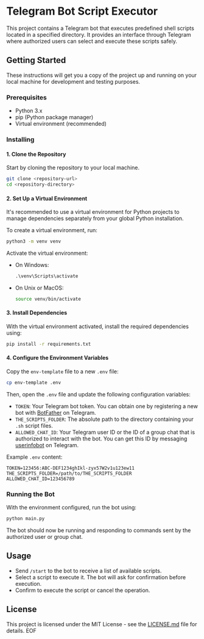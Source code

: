 # Telegram Bot Script Executor

This project contains a Telegram bot that executes predefined shell scripts located in a specified directory. It provides an interface through Telegram where authorized users can select and execute these scripts safely.

## Getting Started

These instructions will get you a copy of the project up and running on your local machine for development and testing purposes.

### Prerequisites

- Python 3.x
- pip (Python package manager)
- Virtual environment (recommended)

### Installing

#### 1. Clone the Repository

Start by cloning the repository to your local machine.

```bash
git clone <repository-url>
cd <repository-directory>
```

#### 2. Set Up a Virtual Environment

It's recommended to use a virtual environment for Python projects to manage dependencies separately from your global Python installation.

To create a virtual environment, run:

```bash
python3 -m venv venv
```

Activate the virtual environment:

- On Windows:
    ```cmd
    .\venv\Scripts\activate
    ```

- On Unix or MacOS:
    ```bash
    source venv/bin/activate
    ```

#### 3. Install Dependencies

With the virtual environment activated, install the required dependencies using:

```bash
pip install -r requirements.txt
```

#### 4. Configure the Environment Variables

Copy the `env-template` file to a new `.env` file:

```bash
cp env-template .env
```

Then, open the `.env` file and update the following configuration variables:

- `TOKEN`: Your Telegram bot token. You can obtain one by registering a new bot with [BotFather](https://t.me/botfather) on Telegram.
- `THE_SCRIPTS_FOLDER`: The absolute path to the directory containing your `.sh` script files.
- `ALLOWED_CHAT_ID`: Your Telegram user ID or the ID of a group chat that is authorized to interact with the bot. You can get this ID by messaging [userinfobot](https://t.me/userinfobot) on Telegram.

Example `.env` content:

```plaintext
TOKEN=123456:ABC-DEF1234ghIkl-zyx57W2v1u123ew11
THE_SCRIPTS_FOLDER=/path/to/THE_SCRIPTS_FOLDER
ALLOWED_CHAT_ID=123456789
```

### Running the Bot

With the environment configured, run the bot using:

```bash
python main.py
```

The bot should now be running and responding to commands sent by the authorized user or group chat.

## Usage

- Send `/start` to the bot to receive a list of available scripts.
- Select a script to execute it. The bot will ask for confirmation before execution.
- Confirm to execute the script or cancel the operation.

## License

This project is licensed under the MIT License - see the [LICENSE.md](LICENSE.md) file for details.
EOF

